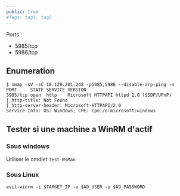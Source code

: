 ```yaml
---
public: true 
#Tags: tag1, tag2
---
```

Ports :
- 5985/tcp
- 5986/tcp

## Enumeration
```shell-session
$ nmap -sV -sC 10.129.201.248 -p5985,5986 --disable-arp-ping -n
PORT     STATE SERVICE VERSION
5985/tcp open  http    Microsoft HTTPAPI httpd 2.0 (SSDP/UPnP)
|_http-title: Not Found
|_http-server-header: Microsoft-HTTPAPI/2.0
Service Info: OS: Windows; CPE: cpe:/o:microsoft:windows
```


## Tester si une machine a WinRM d'actif 

### Sous windows
Utiliser le cmdlet `Test-WsMan` 

### Sous Linux

```shell-session
evil-winrm -i $TARGET_IP -u $AD_USER -p $AD_PASSWORD
```
